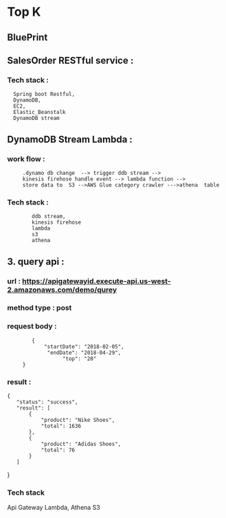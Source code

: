# Top K

## BluePrint

##  SalesOrder RESTful service :
   
   
### Tech stack :
      Spring boot Restful,
      DynamoDB,
      EC2, 
      Elastic_Beanstalk
      DynamoDB stream 
##  DynamoDB Stream Lambda :
### work flow :  
         .dynamo db change  --> trigger ddb stream --> 
         kinesis firehose handle event --> lambda function --> 
         store data to  S3 -->AWS Glue category crawler --->athena  table
### Tech stack :
            ddb stream,
            kinesis firehose
            lambda
            s3
            athena
## 3. query  api :
   
   ### url : https://apigatewayid.execute-api.us-west-2.amazonaws.com/demo/qurey
   
   ### method type : post 
   ### request body : 
            {
                "startDate": "2018-02-05",
                 "endDate": "2018-04-29",
                      "top": "20"
         }
   
   ### result :
   
    {
       "status": "success",
       "result": [
           {
               "product": "Nike Shoes",
               "total": 1636
           },
           {
               "product": "Adidas Shoes",
               "total": 76
           }
       ]
   }
   
   ### Tech stack
   Api Gateway 
   Lambda,
   Athena
   S3
